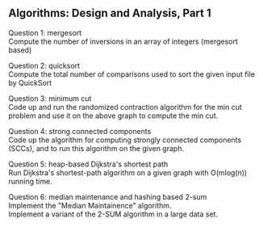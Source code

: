 Algorithms: Design and Analysis, Part 1
-------------------------------------------------------
Question 1: mergesort<br/>
Compute the number of inversions in an array of integers (mergesort based)

Question 2: quicksort<br/>
Compute the total number of comparisons used to sort the given input file by QuickSort

Question 3: minimum cut<br/>
Code up and run the randomized contraction algorithm for the min cut problem and use it on the above graph to compute the min cut.

Question 4: strong connected components<br/>
Code up the algorithm for computing strongly connected components (SCCs), and to run this algorithm on the given graph. 

Question 5: heap-based Dijkstra's shortest path<br/>
Run Dijkstra's shortest-path algorithm on a given graph with O(mlog(n)) running time.

Question 6: median maintenance and hashing based 2-sum<br/>
Implement the "Median Maintainence" algorithm.<br/>
Implement a variant of the 2-SUM algorithm in a large data set.